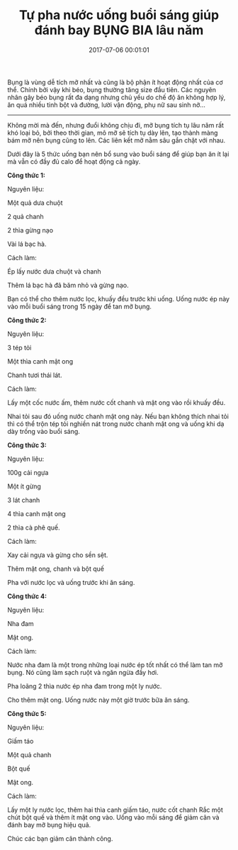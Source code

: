 ﻿---
layout: post
title: Tự pha nước uống buổi sáng giúp đánh bay BỤNG BIA lâu năm
date: 2017-07-06 00:01:01
category: web
tags: [mỡ bụng, béo bụng, bí quyết sức khỏe]
---
Bụng là vùng dễ tích mỡ nhất và cũng là bộ phận ít hoạt động nhất của cơ thể. Chính bởi vậy khi béo, bụng thường tăng size đầu tiên. Các nguyên nhân gây béo bụng rất đa dạng nhưng chủ yếu do chế độ ăn không hợp lý, ăn quá nhiều tinh bột và đường, lười vận động, phụ nữ sau sinh nở… <!-- more -->

---
Không mời mà đến, nhưng đuổi không chịu đi, mỡ bụng tích tụ lâu năm rất khó loại bỏ, bởi theo thời gian, mô mỡ sẽ tích tụ dày lên, tạo thành màng bám mỡ nên bụng cũng to lên. Các liên kết mỡ nằm sâu gắn chặt với nhau.

Dưới đây là 5 thức uống bạn nên bổ sung vào buổi sáng để giúp bạn ăn ít lại mà vẫn có đầy đủ calo để hoạt động cả ngày.

**Công thức 1:**

Nguyên liệu:

Một quả dưa chuột

2 quả chanh


2 thìa gừng nạo

Vài lá bạc hà.

Cách làm:

Ép lấy nước dưa chuột và chanh

Thêm lá bạc hà đã băm nhỏ và gừng nạo.

Bạn có thể cho thêm nước lọc, khuấy đều trước khi uống. Uống nước ép này vào mỗi buổi sáng trong 15 ngày để tan mỡ bụng.

**Công thức 2:**

Nguyên liệu:

3 tép tỏi

Một thìa canh mật ong

Chanh tươi thái lát.

Cách làm:

Lấy một cốc nước ấm, thêm nước cốt chanh và mật ong vào rồi khuấy đều.

Nhai tỏi sau đó uống nước chanh mật ong này. Nếu bạn không thích nhai tỏi thì có thể trộn tép tỏi nghiền nát trong nước chanh mật ong và uống khi dạ dày trống vào buổi sáng.

**Công thức 3:**

Nguyên liệu:

100g cải ngựa

Một ít gừng

3 lát chanh

4 thìa canh mật ong

2 thìa cà phê quế.

Cách làm:

Xay cải ngựa và gừng cho sền sệt.

Thêm mật ong, chanh và bột quế

Pha với nước lọc và uống trước khi ăn sáng.

**Công thức 4:**

Nguyên liệu:

Nha đam

Mật ong.

Cách làm:

Nước nha đam là một trong những loại nước ép tốt nhất có thể làm tan mỡ bụng. Nó cũng làm sạch ruột và ngăn ngừa đầy hơi.

Pha loãng 2 thìa nước ép nha đam trong một ly nước.

Cho thêm mật ong. Uống nước này một giờ trước bữa ăn sáng.

**Công thức 5:**

Nguyên liệu:

Giấm táo

Một quả chanh

Bột quế

Mật ong.

Cách làm:

Lấy một ly nước lọc, thêm hai thìa canh giấm táo, nước cốt chanh
Rắc một chút bột quế và thêm ít mật ong vào. Uống vào mỗi sáng để giảm cân và đánh bay mỡ bụng hiệu quả.

Chúc các bạn giảm cân thành công.
